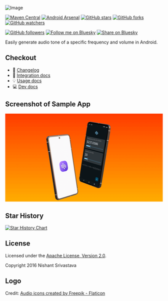 ![Image](docs/img/github_banner.png)

[![Maven Central](https://img.shields.io/maven-central/v/com.github.nisrulz/zentone)](https://search.maven.org/artifact/com.github.nisrulz/zentone) [![Android Arsenal](https://img.shields.io/badge/Android%20Arsenal-Zentone-green.svg?style=true)](https://android-arsenal.com/details/1/3470) [![GitHub stars](https://img.shields.io/github/stars/nisrulz/zentone.svg?style=social&label=Star)](https://github.com/nisrulz/zentone) [![GitHub forks](https://img.shields.io/github/forks/nisrulz/zentone.svg?style=social&label=Fork)](https://github.com/nisrulz/zentone/fork) [![GitHub watchers](https://img.shields.io/github/watchers/nisrulz/zentone.svg?style=social&label=Watch)](https://github.com/nisrulz/zentone)

[![GitHub followers](https://img.shields.io/github/followers/nisrulz.svg?style=social&label=Follow)](https://github.com/nisrulz/zentone) [![Follow me on Bluesky](https://img.shields.io/badge/Bluesky-0285FF?logo=bluesky&logoColor=fff&label=Follow%20me%20on&color=0285FF)](https://bsky.app/profile/nisrulz.com) [![Share on Bluesky](https://img.shields.io/badge/Bluesky-0285FF?logo=bluesky&logoColor=fff&label=Share%20on&color=0285FF)](https://bsky.app/intent/compose?text=%F0%9F%94%89%20%5BAndroid%20Library%5D%20Easily%20generate%20audio%20tone%20of%20a%20specific%20frequency%20and%20volume%20in%20Android%F0%9F%93%B1%0A%0A%F0%9F%91%A8%F0%9F%8F%BB%E2%80%8D%F0%9F%92%BB%20Built%20by%20%40nisrulz.com%20%0A%0A%E2%9C%85%20Docs%3A%20https%3A%2F%2Fnisrulz.com%2Fzentone%2Flatest%2F%0A%0A%E2%9C%85%20Github%3A%20https%3A%2F%2Fgithub.com%2Fnisrulz%2Fzentone%0A%0A%23AndroidDev)

Easily generate audio tone of a specific frequency and volume in Android.

## Checkout

- 📜 [Changelog](docs/changelog.md)
- 🤝 [Integration docs](docs/integration.md)
- 💡 [Usage docs](docs/usage.md)
- 💻 [Dev docs](/dev-docs.md)

## Screenshot of Sample App

![Sample App](img/sc_1.png)

## Star History

[![Star History Chart](https://api.star-history.com/svg?repos=nisrulz/zentone&type=Timeline)](https://www.star-history.com/#nisrulz/zentone&Timeline)

## License

Licensed under the [Apache License, Version 2.0](/LICENSE).

Copyright 2016 Nishant Srivastava

## Logo

Credit: <a href="https://www.flaticon.com/free-icons/audio" title="audio icons">Audio icons created
by Freepik - Flaticon</a>
